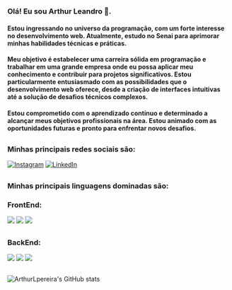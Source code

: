 ### Olá! Eu sou Arthur Leandro 👋.
#### Estou ingressando no universo da programação, com um forte interesse no desenvolvimento web. Atualmente, estudo no Senai para aprimorar minhas habilidades técnicas e práticas.
#### Meu objetivo é estabelecer uma carreira sólida em programação e trabalhar em uma grande empresa onde eu possa aplicar meu conhecimento e contribuir para projetos significativos. Estou particularmente entusiasmado com as possibilidades que o desenvolvimento web oferece, desde a criação de interfaces intuitivas até a solução de desafios técnicos complexos.
#### Estou comprometido com o aprendizado contínuo e determinado a alcançar meus objetivos profissionais na área. Estou animado com as oportunidades futuras e pronto para enfrentar novos desafios.



##

### Minhas principais redes sociais são:

[![Instagram](https://img.shields.io/badge/Instagram-E4405F?style=for-the-badge&logo=instagram&logoColor=white)](https://www.instagram.com/arthur_leandr00/?next=%2F)
[![LinkedIn](https://img.shields.io/badge/LinkedIn-0077B5?style=for-the-badge&logo=linkedin&logoColor=white)](https://www.linkedin.com/in/arthur-pereira-a12aa2310/)

##
### Minhas principais linguagens dominadas são:
### FrontEnd:
<img src="https://img.shields.io/badge/HTML5-E34F26?style=for-the-badge&logo=html5&logoColor=white">
<img src="https://img.shields.io/badge/CSS3-1572B6?style=for-the-badge&logo=css3&logoColor=white">
<img src="https://img.shields.io/badge/JavaScript-F7DF1E?style=for-the-badge&logo=javascript&logoColor=black">

##
### BackEnd:
<img src="https://img.shields.io/badge/MySQL-00000F?style=for-the-badge&logo=mysql&logoColor=white">
<img src="https://img.shields.io/badge/Python-14354C?style=for-the-badge&logo=python&logoColor=white">
<img src="https://img.shields.io/badge/PHP-777BB4?style=for-the-badge&logo=php&logoColor=white">

##
![ArthurLpereira's GitHub stats](https://github-readme-stats.vercel.app/api?username=ArthurLpereira&show_icons=true&theme=transparent)
